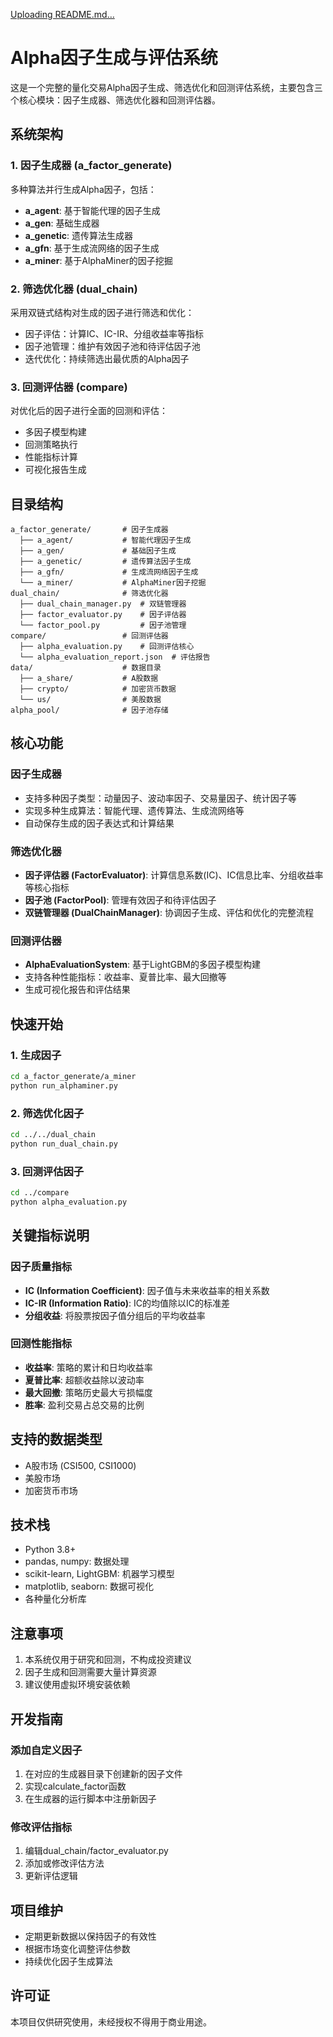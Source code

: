 [Uploading README.md…]()
# Alpha因子生成与评估系统

这是一个完整的量化交易Alpha因子生成、筛选优化和回测评估系统，主要包含三个核心模块：因子生成器、筛选优化器和回测评估器。

## 系统架构

### 1. 因子生成器 (a_factor_generate)
多种算法并行生成Alpha因子，包括：
- **a_agent**: 基于智能代理的因子生成
- **a_gen**: 基础生成器
- **a_genetic**: 遗传算法生成器
- **a_gfn**: 基于生成流网络的因子生成
- **a_miner**: 基于AlphaMiner的因子挖掘

### 2. 筛选优化器 (dual_chain)
采用双链式结构对生成的因子进行筛选和优化：
- 因子评估：计算IC、IC-IR、分组收益率等指标
- 因子池管理：维护有效因子池和待评估因子池
- 迭代优化：持续筛选出最优质的Alpha因子

### 3. 回测评估器 (compare)
对优化后的因子进行全面的回测和评估：
- 多因子模型构建
- 回测策略执行
- 性能指标计算
- 可视化报告生成

## 目录结构

```
a_factor_generate/       # 因子生成器
  ├── a_agent/           # 智能代理因子生成
  ├── a_gen/             # 基础因子生成
  ├── a_genetic/         # 遗传算法因子生成
  ├── a_gfn/             # 生成流网络因子生成
  └── a_miner/           # AlphaMiner因子挖掘
dual_chain/              # 筛选优化器
  ├── dual_chain_manager.py  # 双链管理器
  ├── factor_evaluator.py    # 因子评估器
  └── factor_pool.py         # 因子池管理
compare/                 # 回测评估器
  ├── alpha_evaluation.py    # 回测评估核心
  └── alpha_evaluation_report.json  # 评估报告
data/                    # 数据目录
  ├── a_share/           # A股数据
  ├── crypto/            # 加密货币数据
  └── us/                # 美股数据
alpha_pool/              # 因子池存储
```

## 核心功能

### 因子生成器
- 支持多种因子类型：动量因子、波动率因子、交易量因子、统计因子等
- 实现多种生成算法：智能代理、遗传算法、生成流网络等
- 自动保存生成的因子表达式和计算结果

### 筛选优化器
- **因子评估器 (FactorEvaluator)**: 计算信息系数(IC)、IC信息比率、分组收益率等核心指标
- **因子池 (FactorPool)**: 管理有效因子和待评估因子
- **双链管理器 (DualChainManager)**: 协调因子生成、评估和优化的完整流程

### 回测评估器
- **AlphaEvaluationSystem**: 基于LightGBM的多因子模型构建
- 支持各种性能指标：收益率、夏普比率、最大回撤等
- 生成可视化报告和评估结果

## 快速开始

### 1. 生成因子
```bash
cd a_factor_generate/a_miner
python run_alphaminer.py
```

### 2. 筛选优化因子
```bash
cd ../../dual_chain
python run_dual_chain.py
```

### 3. 回测评估因子
```bash
cd ../compare
python alpha_evaluation.py
```

## 关键指标说明

### 因子质量指标
- **IC (Information Coefficient)**: 因子值与未来收益率的相关系数
- **IC-IR (Information Ratio)**: IC的均值除以IC的标准差
- **分组收益**: 将股票按因子值分组后的平均收益率

### 回测性能指标
- **收益率**: 策略的累计和日均收益率
- **夏普比率**: 超额收益除以波动率
- **最大回撤**: 策略历史最大亏损幅度
- **胜率**: 盈利交易占总交易的比例

## 支持的数据类型

- A股市场 (CSI500, CSI1000)
- 美股市场
- 加密货币市场

## 技术栈

- Python 3.8+
- pandas, numpy: 数据处理
- scikit-learn, LightGBM: 机器学习模型
- matplotlib, seaborn: 数据可视化
- 各种量化分析库

## 注意事项

1. 本系统仅用于研究和回测，不构成投资建议
2. 因子生成和回测需要大量计算资源
3. 建议使用虚拟环境安装依赖

## 开发指南

### 添加自定义因子
1. 在对应的生成器目录下创建新的因子文件
2. 实现calculate_factor函数
3. 在生成器的运行脚本中注册新因子

### 修改评估指标
1. 编辑dual_chain/factor_evaluator.py
2. 添加或修改评估方法
3. 更新评估逻辑

## 项目维护

- 定期更新数据以保持因子的有效性
- 根据市场变化调整评估参数
- 持续优化因子生成算法

## 许可证

本项目仅供研究使用，未经授权不得用于商业用途。
